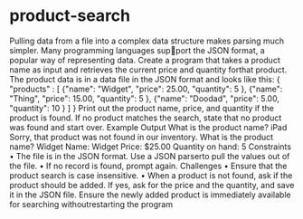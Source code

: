 # product-search

Pulling data from a file into a complex data structure makes
parsing much simpler. Many programming languages support the JSON format, a popular way of representing data.
Create a program that takes a product name as input and
retrieves the current price and quantity forthat product. The
product data is in a data file in the JSON format and looks
like this:
{
"products" : [
{"name": "Widget", "price": 25.00, "quantity": 5 },
{"name": "Thing", "price": 15.00, "quantity": 5 },
{"name": "Doodad", "price": 5.00, "quantity": 10 }
]
}
Print out the product name, price, and quantity if the product
is found. If no product matches the search, state that no
product was found and start over.
Example Output
What is the product name? iPad
Sorry, that product was not found in our inventory.
What is the product name? Widget
Name: Widget
Price: $25.00
Quantity on hand: 5
Constraints
• The file is in the JSON format. Use a JSON parserto pull
the values out of the file.
• If no record is found, prompt again.
Challenges
• Ensure that the product search is case insensitive.
• When a product is not found, ask if the product should
be added. If yes, ask for the price and the quantity, and
save it in the JSON file. Ensure the newly added product
is immediately available for searching withoutrestarting
the program
